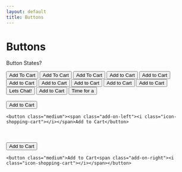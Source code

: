 ```yaml
---
layout: default
title: Buttons
---
```


# Buttons

Button States?

<button class=" coral whitesmoke-text">Add To Cart</button>
<button class="medium">Add To Cart</button>
<button class="large">Add To Cart</button>
<button><span class="add-on-left"><i class="icon-shopping-cart"></i></span>Add to Cart</button>
<button class="medium"><span class="add-on-left"><i class="icon-shopping-cart"></i></span>Add to Cart</button> 
<button class="large"><span class="add-on-left"><i class="icon-shopping-cart"></i></span>Add to Cart</button>
<button class="small">Add to Cart</button>
<button class="medium">Add to Cart</button>
<button class="large">Add to Cart</button>
<button class="small standishgreen">Add to Cart</button>
<button class="medium standishgray"><span class="add-on-left"><i class="icon-comment"></i></span>Lets Chat!</button>
<button class="large gainsboro">Add to Cart</button>
<button class="large standishgreen"><span class="add-on-left"><i class="icon-beer"></i></span>Time for a</button>
<br><br>
<button class="medium"><span class="add-on-left"><i class="icon-shopping-cart"></i></span>Add to Cart</button> 

	<button class="medium"><span class="add-on-left"><i class="icon-shopping-cart"></i></span>Add to Cart</button> 

<br><br>
<button class="medium">Add to Cart<span class="add-on-right"><i class="icon-shopping-cart"></i></span></button> 

	<button class="medium">Add to Cart<span class="add-on-right"><i class="icon-shopping-cart"></i></span></button>
